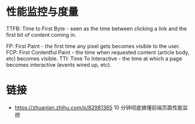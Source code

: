 # 性能监控与度量

TTFB: Time to First Byte - seen as the time between clicking a link and the first bit of content coming in.

FP: First Paint - the first time any pixel gets becomes visible to the user.
FCP: First Contentful Paint - the time when requested content (article body, etc) becomes visible.
TTI: Time To Interactive - the time at which a page becomes interactive (events wired up, etc).

# 链接

- https://zhuanlan.zhihu.com/p/82981365 10 分钟彻底搞懂前端页面性能监控
